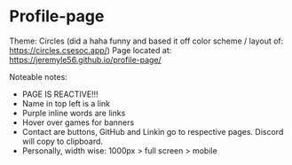 # Profile-page

Theme: Circles (did a haha funny and based it off color scheme / layout of: https://circles.csesoc.app/)
Page located at: https://jeremyle56.github.io/profile-page/

Noteable notes: 
- PAGE IS REACTIVE!!!
- Name in top left is a link
- Purple inline words are links
- Hover over games for banners
- Contact are buttons, GitHub and Linkin go to respective pages. Discord will copy to clipboard.
- Personally, width wise: 1000px > full screen > mobile
